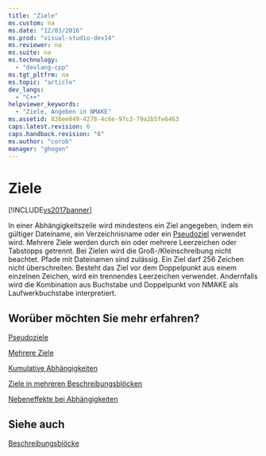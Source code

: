 ```yaml
---
title: "Ziele"
ms.custom: na
ms.date: "12/03/2016"
ms.prod: "visual-studio-dev14"
ms.reviewer: na
ms.suite: na
ms.technology: 
  - "devlang-cpp"
ms.tgt_pltfrm: na
ms.topic: "article"
dev_langs: 
  - "C++"
helpviewer_keywords: 
  - "Ziele, Angeben in NMAKE"
ms.assetid: 826ee849-4278-4c6e-97c3-79a2b5fe6463
caps.latest.revision: 6
caps.handback.revision: "6"
ms.author: "corob"
manager: "ghogen"
---
```

# Ziele
[!INCLUDE[vs2017banner](../assembler/inline/includes/vs2017banner.md)]

In einer Abhängigkeitszeile wird mindestens ein Ziel angegeben, indem ein gültiger Dateiname, ein Verzeichnisname oder ein [Pseudoziel](../build/pseudotargets.md) verwendet wird.  Mehrere Ziele werden durch ein oder mehrere Leerzeichen oder Tabstopps getrennt.  Bei Zielen wird die Groß\-\/Kleinschreibung nicht beachtet.  Pfade mit Dateinamen sind zulässig.  Ein Ziel darf 256 Zeichen nicht überschreiten.  Besteht das Ziel vor dem Doppelpunkt aus einem einzelnen Zeichen, wird ein trennendes Leerzeichen verwendet. Andernfalls wird die Kombination aus Buchstabe und Doppelpunkt von NMAKE als Laufwerkbuchstabe interpretiert.  
  
## Worüber möchten Sie mehr erfahren?  
 [Pseudoziele](../build/pseudotargets.md)  
  
 [Mehrere Ziele](../build/multiple-targets.md)  
  
 [Kumulative Abhängigkeiten](../build/cumulative-dependencies.md)  
  
 [Ziele in mehreren Beschreibungsblöcken](../build/targets-in-multiple-description-blocks.md)  
  
 [Nebeneffekte bei Abhängigkeiten](../build/dependency-side-effects.md)  
  
## Siehe auch  
 [Beschreibungsblöcke](../build/description-blocks.md)